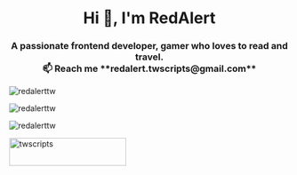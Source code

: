<h1 align="center">Hi 👋, I'm RedAlert</h1>
<h3 align="center">
    A passionate frontend developer, gamer who loves to read and travel.<br>
    📫 Reach me **redalert.twscripts@gmail.com**
</h3>

<p align="left">
    <img src="https://komarev.com/ghpvc/?username=redalerttw&label=Profile%20views&color=0e75b6&style=flat" alt="redalerttw" />
</p>

<p>
    <img align="center" src="https://github-readme-stats.vercel.app/api?username=redalerttw&show_icons=true&theme=dark&locale=en" alt="redalerttw" />
</p>

<p>
    <img align="center" src="https://github-readme-streak-stats.herokuapp.com/?user=redalerttw&theme=dark" alt="redalerttw" />
</p>

<p>
    <a href="https://www.buymeacoffee.com/twscripts">
        <img align="left" src="https://cdn.buymeacoffee.com/buttons/v2/default-yellow.png" height="50" width="210" alt="twscripts" />
    </a>
</p>
